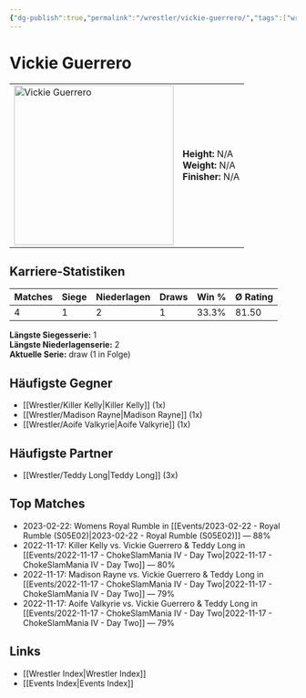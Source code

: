 ```yaml
---
{"dg-publish":true,"permalink":"/wrestler/vickie-guerrero/","tags":["wrestler"],"noteIcon":"","created":"2025-08-11T09:33:21.723+02:00"}
---
```



# Vickie Guerrero

<table>
<tr>
<td><img src="Vickie Guerrero.png" width="280" alt="Vickie Guerrero"></td>
<td>
<b>Height:</b> N/A<br>
<b>Weight:</b> N/A<br>
<b>Finisher:</b> N/A<br>
</td>
</tr>
</table>

## Karriere-Statistiken

| Matches | Siege | Niederlagen | Draws | Win % | Ø Rating |
|---------|-------|-------------|-------|-------|-----------|
| 4 | 1 | 2 | 1 | 33.3% | 81.50 |

**Längste Siegesserie:** 1<br>**Längste Niederlagenserie:** 2<br>**Aktuelle Serie:** draw (1 in Folge)


## Häufigste Gegner
- [[Wrestler/Killer Kelly\|Killer Kelly]] (1x)
- [[Wrestler/Madison Rayne\|Madison Rayne]] (1x)
- [[Wrestler/Aoife Valkyrie\|Aoife Valkyrie]] (1x)

## Häufigste Partner
- [[Wrestler/Teddy Long\|Teddy Long]] (3x)

## Top Matches
- 2023-02-22: Womens Royal Rumble in [[Events/2023-02-22 - Royal Rumble (S05E02)\|2023-02-22 - Royal Rumble (S05E02)]] — 88%
- 2022-11-17: Killer Kelly vs. Vickie Guerrero & Teddy Long in [[Events/2022-11-17 - ChokeSlamMania IV - Day Two\|2022-11-17 - ChokeSlamMania IV - Day Two]] — 80%
- 2022-11-17: Madison Rayne vs. Vickie Guerrero & Teddy Long in [[Events/2022-11-17 - ChokeSlamMania IV - Day Two\|2022-11-17 - ChokeSlamMania IV - Day Two]] — 79%
- 2022-11-17: Aoife Valkyrie vs. Vickie Guerrero & Teddy Long in [[Events/2022-11-17 - ChokeSlamMania IV - Day Two\|2022-11-17 - ChokeSlamMania IV - Day Two]] — 79%

## Links
- [[Wrestler Index\|Wrestler Index]]
- [[Events Index\|Events Index]]
